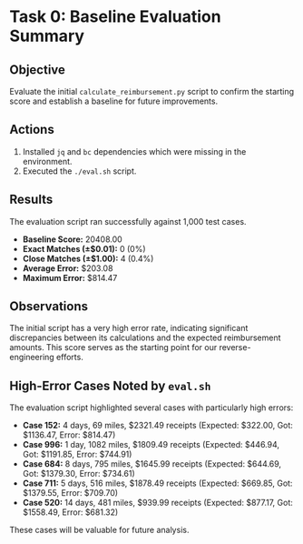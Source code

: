 # Task 0: Baseline Evaluation Summary

## Objective
Evaluate the initial `calculate_reimbursement.py` script to confirm the starting score and establish a baseline for future improvements.

## Actions
1. Installed `jq` and `bc` dependencies which were missing in the environment.
2. Executed the `./eval.sh` script.

## Results
The evaluation script ran successfully against 1,000 test cases.

*   **Baseline Score:** 20408.00
*   **Exact Matches (±$0.01):** 0 (0%)
*   **Close Matches (±$1.00):** 4 (0.4%)
*   **Average Error:** $203.08
*   **Maximum Error:** $814.47

## Observations
The initial script has a very high error rate, indicating significant discrepancies between its calculations and the expected reimbursement amounts. This score serves as the starting point for our reverse-engineering efforts.

## High-Error Cases Noted by `eval.sh`
The evaluation script highlighted several cases with particularly high errors:
*   **Case 152:** 4 days, 69 miles, $2321.49 receipts (Expected: $322.00, Got: $1136.47, Error: $814.47)
*   **Case 996:** 1 day, 1082 miles, $1809.49 receipts (Expected: $446.94, Got: $1191.85, Error: $744.91)
*   **Case 684:** 8 days, 795 miles, $1645.99 receipts (Expected: $644.69, Got: $1379.30, Error: $734.61)
*   **Case 711:** 5 days, 516 miles, $1878.49 receipts (Expected: $669.85, Got: $1379.55, Error: $709.70)
*   **Case 520:** 14 days, 481 miles, $939.99 receipts (Expected: $877.17, Got: $1558.49, Error: $681.32)

These cases will be valuable for future analysis.
